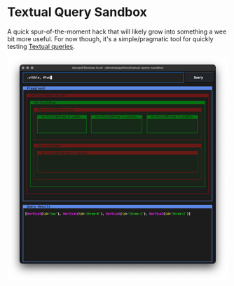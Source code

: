 # Textual Query Sandbox

A quick spur-of-the-moment hack that will likely grow into something a wee
bit more useful. For now though, it's a simple/pragmatic tool for quickly
testing [Textual queries](https://textual.textualize.io/guide/queries/).

![Textual Query Sandbox](./tqs.png)

[//]: # (README.md ends here)
